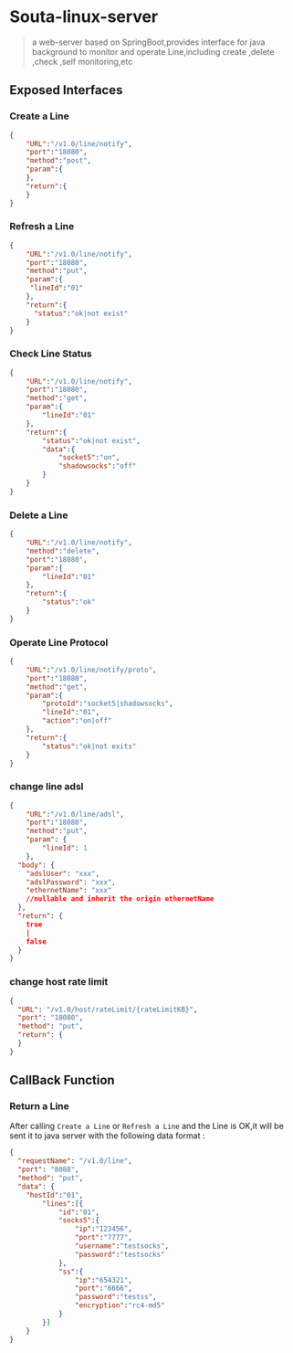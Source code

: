 # Souta-linux-server
> a web-server based on SpringBoot,provides interface for java background to monitor and operate Line,including create ,delete ,check ,self monitoring,etc
## Exposed Interfaces
### Create a Line
```json
{
    "URL":"/v1.0/line/notify",
    "port":"18080",
    "method":"post",
    "param":{
    },
    "return":{
    }
}
```

### Refresh a Line

```json
{
    "URL":"/v1.0/line/notify",
    "port":"18080",
    "method":"put",
    "param":{
     "lineId":"01" 
    },
    "return":{
      "status":"ok|not exist"
    }
}
```

### Check Line Status

```json
{
    "URL":"/v1.0/line/notify",
    "port":"18080",
    "method":"get",
    "param":{
        "lineId":"01" 
    },
    "return":{
        "status":"ok|not exist",
        "data":{
            "socket5":"on", 
            "shadowsocks":"off"
        }
    }
}
```

### Delete a Line

```json
{
    "URL":"/v1.0/line/notify",
    "method":"delete",
    "port":"18080",
    "param":{
        "lineId":"01"
    },
    "return":{
        "status":"ok" 
    }
}
```

### Operate Line Protocol

```json
{
    "URL":"/v1.0/line/notify/proto",
    "port":"18080",
    "method":"get",
    "param":{
        "protoId":"socket5|shadowsocks",
        "lineId":"01",  
        "action":"on|off"
    },
    "return":{
        "status":"ok|not exits"
    }
}
```
### change line adsl
```json
{
    "URL":"/v1.0/line/adsl",
    "port":"18080",
    "method":"put",
    "param": {
        "lineId": 1    
    },
  "body": {
    "adslUser": "xxx",
    "adslPassword": "xxx",
    "ethernetName": "xxx"
    //nullable and inherit the origin ethernetName
  },
  "return": {
    true
    |
    false
  }
}
```

### change host rate limit

```json
{
  "URL": "/v1.0/host/rateLimit/{rateLimitKB}",
  "port": "18080",
  "method": "put",
  "return": {
  }
}
```

## CallBack Function

### Return a Line

After calling `Create a Line` or `Refresh a Line` and the Line is OK,it will be sent it to java server with the
following data format :

```json
{
  "requestName": "/v1.0/line",
  "port": "8088",
  "method": "put",
  "data": {
    "hostId":"01",
        "lines":[{
            "id":"01",
            "socks5":{
                "ip":"123456",
                "port":"7777",
                "username":"testsocks",
                "password":"testsocks"
            },
            "ss":{
                "ip":"654321",
                "port":"6666",
                "password":"testss",
                "encryption":"rc4-md5" 
            } 
        }]
    }
}
```